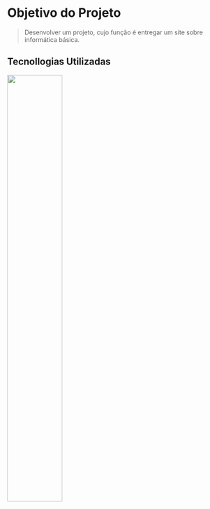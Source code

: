 # **Objetivo do Projeto**

> Desenvolver um projeto, cujo função é entregar um site sobre informática básica.

## Tecnollogias Utilizadas
<img src = https://apexensino.com.br/wp-content/uploads/2017/11/html-css-javascript.jpg width = 50%>

